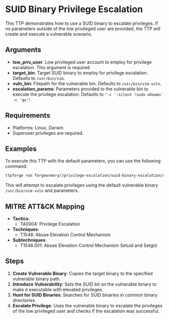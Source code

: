 # SUID Binary Privilege Escalation

This TTP demonstrates how to use a SUID binary to escalate privileges. If no parameters outside of the low privileged user are provided, the TTP will create and execute a vulnerable scenario.

## Arguments

- **low_priv_user**: Low privileged user account to employ for privilege escalation. This argument is required
- **target_bin**: Target SUID binary to employ for privilege escalation. Defaults to `/usr/bin/vim`.
- **vuln_bin**: Filepath for the vulnerable bin. Defaults to `/usr/bin/vim-vuln`.
- **escalation_params**: Parameters provided to the vulnerable bin to execute the privilege escalation. Defaults to `"-c ':silent !sudo whoami' -c 'qa'"`.

## Requirements

- Platforms: Linux, Darwin
- Superuser privileges are required.

## Examples

To execute this TTP with the default parameters, you can use the following command:

```bash
ttpforge run forgearmory//privilege-escalation/suid-binary-escalation/suid-binary-escalation.yaml --arg low_priv_user=demo_user
```

This will attempt to escalate privileges using the default vulnerable binary `/usr/bin/vim-vuln` and parameters.

## MITRE ATT&CK Mapping

- **Tactics**:
  - TA0004: Privilege Escalation
- **Techniques**:
  - T1548: Abuse Elevation Control Mechanism
- **Subtechniques**:
  - T1548.001: Abuse Elevation Control Mechanism Setuid and Setgid

## Steps

1. **Create Vulnerable Binary**: Copies the target binary to the specified vulnerable binary path.
2. **Introduce Vulnerability**: Sets the SUID bit on the vulnerable binary to make it executable with elevated privileges.
3. **Hunt for SUID Binaries**: Searches for SUID binaries in common binary directories.
4. **Escalate Privilege**: Uses the vulnerable binary to escalate the privileges of the low privileged user and checks if the escalation was successful.
